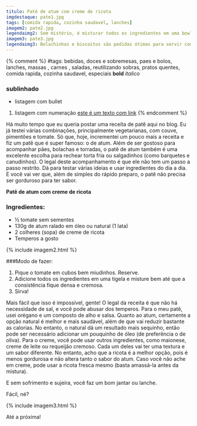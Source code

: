 ```yaml
---
titulo: Patê de atum com creme de ricota
imgdestaque: pate1.jpg
tags: [comida rapida, cozinha saudavel, lanches]
imagem2: pate2.jpg
legendaimg2: Sem mistério, é misturar todos os ingredientes em uma bowl para um patê delicioso. 
imagem3: pate3.jpg
legendaimg3: Bolachinhas e biscoitos são pedidas ótimas para servir com o patê.
---
```

{% comment %}
#tags: bebidas, doces e sobremesas, paes e bolos, lanches, massas , carnes , saladas, reutilizando sobras, pratos quentes, comida rapida, cozinha saudavel, especiais
**bold**
*italico*
### sublinhado
* listagem com bullet
1. listagem com numeração
[este é um texto com link](https://www.enderecodolink.com)
{% endcomment %}

Há muito tempo que eu queria postar uma receita de patê aqui no blog. Eu já testei várias combinações, principalmente vegetarianas, com couve, pimentões e tomate. Só que, hoje, incrementei um pouco mais a receita e fiz um patê que é super famoso: o de atum. Além de ser gostoso para acompanhar pães, bolachas e torradas, o patê de atum também é uma excelente escolha para rechear torta fria ou salgadinhos (como barquetes e canudinhos). O legal deste acompanhamento é que ele não tem um passo a passo restrito. Dá para testar várias ideias e usar ingredientes do dia a dia. E você vai ver que, além de simples do rápido preparo, o patê não precisa ser gorduroso para ter sabor.

**Patê de atum com creme de ricota**

### Ingredientes:

* ½ tomate sem sementes
* 130g de atum ralado em óleo ou natural (1 lata)
* 2 colheres (sopa) de creme de ricota
* Temperos a gosto

{% include imagem2.html %}

###Modo de fazer:

1. Pique o tomate em cubos bem miudinhos. Reserve.
2. Adicione todos os ingredientes em uma tigela e misture bem até que a consistência fique densa e cremosa.
3. Sirva!

Mais fácil que isso é impossível, gente! O legal da receita é que não há necessidade de sal, e você pode abusar dos temperos. Para o meu patê, usei orégano e um composto de alho e salsa. Quanto ao atum, certamente a opção natural é melhor e mais saudável, além de que vai reduzir bastante as calorias. No entanto, o natural dá um resultado mais sequinho, então pode ser necessário adicionar um pouquinho de óleo (de preferência o de oliva). Para o creme, você pode usar outros ingredientes, como maionese, creme de leite ou requeijão cremoso. Cada um deles vai ter uma textura e um sabor diferente. No entanto, acho que a ricota é a melhor opção, pois é menos gordurosa e não altera tanto o sabor do atum. Caso você não ache em creme, pode usar a ricota fresca mesmo (basta amassá-la antes da mistura). 

E sem sofrimento e sujeira, você faz um bom jantar ou lanche.

Fácil, né?

{% include imagem3.html %}

Até a próxima!